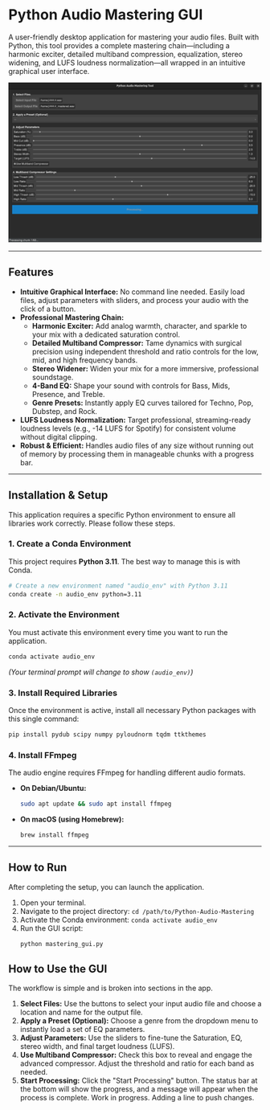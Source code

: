 # Python Audio Mastering GUI

A user-friendly desktop application for mastering your audio files. Built with Python, this tool provides a complete mastering chain—including a harmonic exciter, detailed multiband compression, equalization, stereo widening, and LUFS loudness normalization—all wrapped in an intuitive graphical user interface.

![Screenshot of the Mastering GUI](screenshot_github.png)

---

## Features

-   **Intuitive Graphical Interface:** No command line needed. Easily load files, adjust parameters with sliders, and process your audio with the click of a button.
-   **Professional Mastering Chain:**
    -   **Harmonic Exciter:** Add analog warmth, character, and sparkle to your mix with a dedicated saturation control.
    -   **Detailed Multiband Compressor:** Tame dynamics with surgical precision using independent threshold and ratio controls for the low, mid, and high frequency bands.
    -   **Stereo Widener:** Widen your mix for a more immersive, professional soundstage.
    -   **4-Band EQ:** Shape your sound with controls for Bass, Mids, Presence, and Treble.
    -   **Genre Presets:** Instantly apply EQ curves tailored for Techno, Pop, Dubstep, and Rock.
-   **LUFS Loudness Normalization:** Target professional, streaming-ready loudness levels (e.g., -14 LUFS for Spotify) for consistent volume without digital clipping.
-   **Robust & Efficient:** Handles audio files of any size without running out of memory by processing them in manageable chunks with a progress bar.

---

## Installation & Setup

This application requires a specific Python environment to ensure all libraries work correctly. Please follow these steps.

### 1. Create a Conda Environment

This project requires **Python 3.11**. The best way to manage this is with Conda.

```bash
# Create a new environment named "audio_env" with Python 3.11
conda create -n audio_env python=3.11
```

### 2. Activate the Environment

You must activate this environment every time you want to run the application.

```bash
conda activate audio_env
```
*(Your terminal prompt will change to show `(audio_env)`)*

### 3. Install Required Libraries

Once the environment is active, install all necessary Python packages with this single command:

```bash
pip install pydub scipy numpy pyloudnorm tqdm ttkthemes
```

### 4. Install FFmpeg

The audio engine requires FFmpeg for handling different audio formats.
-   **On Debian/Ubuntu:**
    ```bash
    sudo apt update && sudo apt install ffmpeg
    ```
-   **On macOS (using Homebrew):**
    ```bash
    brew install ffmpeg
    ```

---

## How to Run

After completing the setup, you can launch the application.

1.  Open your terminal.
2.  Navigate to the project directory: `cd /path/to/Python-Audio-Mastering`
3.  Activate the Conda environment: `conda activate audio_env`
4.  Run the GUI script:
    ```bash
    python mastering_gui.py
    ```

## How to Use the GUI

The workflow is simple and is broken into sections in the app.

1.  **Select Files:** Use the buttons to select your input audio file and choose a location and name for the output file.
2.  **Apply a Preset (Optional):** Choose a genre from the dropdown menu to instantly load a set of EQ parameters.
3.  **Adjust Parameters:** Use the sliders to fine-tune the Saturation, EQ, stereo width, and final target loudness (LUFS).
4.  **Use Multiband Compressor:** Check this box to reveal and engage the advanced compressor. Adjust the threshold and ratio for each band as needed.
5.  **Start Processing:** Click the "Start Processing" button. The status bar at the bottom will show the progress, and a message will appear when the process is complete.  Work in progress.  Adding a line to push changes.
